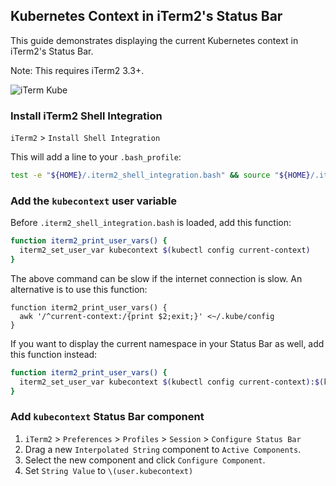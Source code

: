 ## Kubernetes Context in iTerm2's Status Bar

This guide demonstrates displaying the current Kubernetes context in iTerm2's
Status Bar.

Note: This requires iTerm2 3.3+.

![iTerm Kube](assets/images/itermkube.png "iTerm Kube")

### Install iTerm2 Shell Integration

`iTerm2` > `Install Shell Integration`

This will add a line to your `.bash_profile`:

```bash
test -e "${HOME}/.iterm2_shell_integration.bash" && source "${HOME}/.iterm2_shell_integration.bash"
```

### Add the `kubecontext` user variable

Before `.iterm2_shell_integration.bash` is loaded, add this function:

```bash
function iterm2_print_user_vars() {
  iterm2_set_user_var kubecontext $(kubectl config current-context)
}
```

The above command can be slow if the internet connection is slow. An alternative is to use this function:
```
function iterm2_print_user_vars() {
  awk '/^current-context:/{print $2;exit;}' <~/.kube/config
}
```

If you want to display the current namespace in your Status Bar as well, add this function instead:
```bash
function iterm2_print_user_vars() {
  iterm2_set_user_var kubecontext $(kubectl config current-context):$(kubectl config view --minify --output 'jsonpath={..namespace}')
}
```

### Add `kubecontext` Status Bar component

1. `iTerm2` > `Preferences` > `Profiles` > `Session` > `Configure Status Bar`
2. Drag a new `Interpolated String` component to `Active Components`.
3. Select the new component and click `Configure Component`.
4. Set `String Value` to `\(user.kubecontext)`

